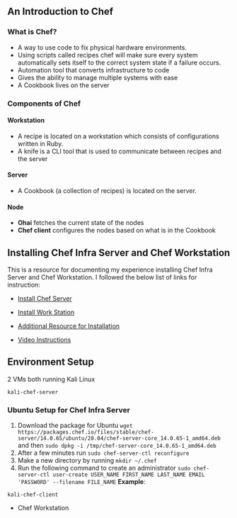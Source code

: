 ## An Introduction to Chef
### What is Chef?  

- A way to use code to fix physical hardware environments.
- Using scripts called recipes chef will make sure every system automatically sets itself to the correct system state if a failure occurs. 
- Automation tool that converts infrastructure to code
- Gives the ability to manage multiple systems with ease
- A Cookbook lives on the server  

### Components of Chef

#### Workstation 

- A recipe is located on a workstation which consists of configurations written in Ruby.  
- A knife is a CLI tool that is used to communicate between recipes and the server

#### Server

- A Cookbook (a collection of recipes) is located on the server.  

#### Node

- **Ohai** fetches the current state of the nodes
- **Chef client** configures the nodes based on what is in the Cookbook


## Installing Chef Infra Server and Chef Workstation 

This is a resource for documenting my experience installing Chef Infra Server and Chef Workstation. I followed the below list of links for instruction: 

- [Install Chef Server](https://docs.chef.io/server/install_server/ "Install Chef Server")  

- [Install Work Station](https://docs.chef.io/workstation/install_workstation/)

- [Additional Resource for Installation](https://www.linode.com/docs/guides/install-a-chef-server-workstation-on-ubuntu-18-04/#install-the-chef-server)
- [Video Instructions](https://www.youtube.com/watch?v=gOw2Ot2uB1Q&ab_channel=HowToMakeTechWork)


## Environment Setup 
2 VMs both running Kali Linux

`kali-chef-server`

### Ubuntu Setup for Chef Infra Server

1. Download the package for Ubuntu `wget https://packages.chef.io/files/stable/chef-server/14.0.65/ubuntu/20.04/chef-server-core_14.0.65-1_amd64.deb` and then `sudo dpkg -i /tmp/chef-server-core_14.0.65-1_amd64.deb`
2. After a few minutes run `sudo chef-server-ctl reconfigure`
3. Make a new directory by running `mkdir ~/.chef`
4. Run the following command to create an administrator `sudo chef-server-ctl user-create USER_NAME FIRST_NAME LAST_NAME EMAIL 'PASSWORD' --filename FILE_NAME` **Example**:  



`kali-chef-client` 

- Chef Workstation
